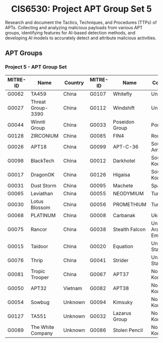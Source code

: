 <h1 align="center">CIS6530: Project APT Group Set 5</h1>

<p>
Research and document the Tactics, Techniques, and Procedures (TTPs) of APTs. Collecting and analyzing malicious payloads from various APT groups, identifying features for AI-based detection methods, and developing AI models to accurately detect and attribute malicious activities.
</p>

<h2>
APT Groups
</h2>

### Project 5 - APT Group Set

| MITRE-ID | Name               | Country          | MITRE-ID | Name               | Country          |
|----------|--------------------|------------------|----------|--------------------|------------------|
| G0062    | TA459              | China            | G0107    | Whitefly           | Unknown          |
| G0027    | Threat Group-3390  | China            | G0112    | Windshift          | Unknown          |
| G0044    | Winnti Group       | China            | G0033    | Poseidon Group     | Portugal         |
| G0128    | ZIRCONIUM          | China            | G0085    | FIN4               | Romania          |
| G0026    | APT18              | China            | G0099    | APT-C-36           | South America    |
| G0098    | BlackTech          | China            | G0012    | Darkhotel          | South Korea      |
| G0017    | DragonOK           | China            | G0126    | Higaisa            | South Korea      |
| G0031    | Dust Storm         | China            | G0095    | Machete            | Spain            |
| G0065    | Leviathan          | China            | G0055    | NEODYMIUM          | Turkey           |
| G0030    | Lotus Blossom      | China            | G0056    | PROMETHIUM         | Turkey           |
| G0068    | PLATINUM           | China            | G0008    | Carbanak           | Ukraine          |
| G0075    | Rancor             | China            | G0038    | Stealth Falcon     | United Arab Emirates |
| G0015    | Taidoor            | China            | G0020    | Equation           | United States    |
| G0076    | Thrip              | China            | G0041    | Strider            | United States    |
| G0081    | Tropic Trooper     | China            | G0067    | APT37              | North Korea      |
| G0050    | APT32              | Vietnam          | G0082    | APT38              | North Korea      |
| G0054    | Sowbug             | Unknown          | G0094    | Kimsuky            | North Korea      |
| G0127    | TA551              | Unknown          | G0032    | Lazarus Group      | North Korea      |
| G0089    | The White Company  | Unknown          | G0086    | Stolen Pencil      | North Korea      |
